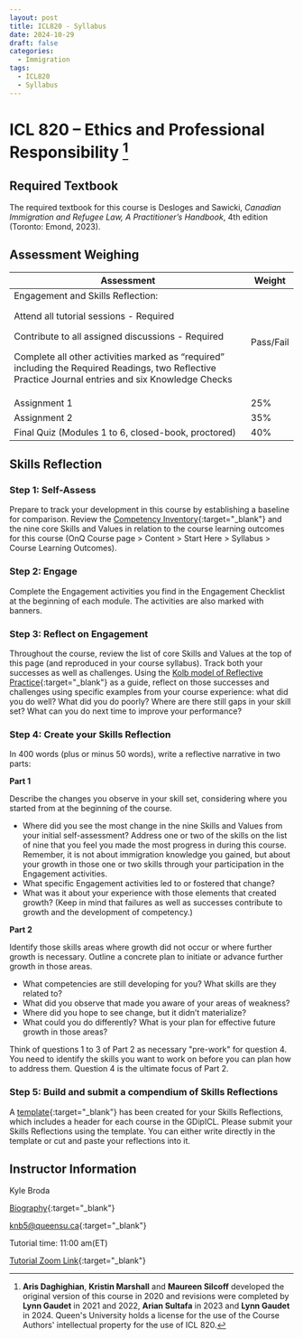 ```yaml
---
layout: post
title: ICL820 - Syllabus
date: 2024-10-29
draft: false
categories:
  - Immigration
tags:
  - ICL820
  - Syllabus
---
```


# ICL 820 – Ethics and Professional Responsibility [^1]

[^1]: **Aris Daghighian**, **Kristin Marshall** and **Maureen Silcoff** developed the original version of this course in 2020 and revisions were completed by **Lynn Gaudet** in 2021 and 2022, **Arian Sultafa** in 2023 and **Lynn Gaudet** in 2024. Queen's University holds a license for the use of the Course Authors' intellectual property for the use of ICL 820.

<!-- <a href="https://lh3.googleusercontent.com/pw/AP1GczNlPL2XU73ZrmLzVMPRzEBSOkONXic3ozpfB5HllVlxptDJDjXRKFh0o2iBsxRSfXRhP6BcH61XUeXrWKBpSZ354Hclhwt03wQfmXcBjpAHqouNSyo=w2400?source=screenshot.guru"> <img src="https://lh3.googleusercontent.com/pw/AP1GczNlPL2XU73ZrmLzVMPRzEBSOkONXic3ozpfB5HllVlxptDJDjXRKFh0o2iBsxRSfXRhP6BcH61XUeXrWKBpSZ354Hclhwt03wQfmXcBjpAHqouNSyo=w600-h315-p-k" style="width: 100%"/> </a> -->

<!-- more -->

<!-- <i class="fa-solid fa-0 number"></i>
<i class="fa-solid fa-1 number"></i>
<i class="fa-solid fa-2 number"></i>
<i class="fa-solid fa-3 number"></i>
<i class="fa-solid fa-4 number"></i>
<i class="fa-solid fa-5 number"></i>
<i class="fa-solid fa-6 number"></i>
<i class="fa-solid fa-7 number"></i>
<i class="fa-solid fa-8 number"></i>
<i class="fa-solid fa-9 number"></i> -->

## Required Textbook

The required textbook for this course is Desloges and Sawicki, _Canadian Immigration and Refugee Law, A Practitioner’s Handbook_, 4th edition (Toronto: Emond, 2023).

## Assessment Weighing

<table class="styled-table">
    <thead>
    <tr>
        <th>Assessment</th>
        <th>Weight</th>
    </tr>
    </thead>
    <tbody>
    <tr>
        <td style= "text-align: left">Engagement and Skills Reflection: <p>Attend all tutorial sessions - Required</P><p>Contribute to all assigned discussions - Required</p><p>Complete all other activities marked as “required” including the Required Readings, two Reflective Practice Journal entries and six Knowledge Checks</p></td>
<td>Pass/Fail</td>
</tr>
<tr>
<td style= "text-align: left">Assignment 1</td>
<td>25%</td>
</tr>
<tr>
<td style= "text-align: left">Assignment 2</td>
<td>35%</td>
</tr>
<tr>
<td style= "text-align: left">Final Quiz (Modules 1 to 6, closed-book, proctored)</td>
<td>40%</td>
</tr>
<!-- <td colspan="3">请致电本所咨询</td> -->
</tbody>
</table>

## Skills Reflection

### Step 1: Self-Assess

Prepare to track your development in this course by establishing a baseline for comparison. Review the [Competency Inventory](https://onq.queensu.ca/content/enforced/497280-GDipICLProgramPortal/Engagement/GDipICL%20Competency%20Inventory%20.docx?isCourseFile=true&ou=497280){:target="\_blank"} and the nine core Skills and Values in relation to the course learning outcomes for this course (OnQ Course page > Content > Start Here > Syllabus > Course Learning Outcomes).

### Step 2: Engage

Complete the Engagement activities you find in the Engagement Checklist at the beginning of each module. The activities are also marked with banners.

### Step 3: Reflect on Engagement

Throughout the course, review the list of core Skills and Values at the top of this page (and reproduced in your course syllabus). Track both your successes as well as challenges. Using the [Kolb model of Reflective Practice](https://onq.queensu.ca/d2l/common/dialogs/quickLink/quickLink.d2l?ou=497280&type=content&rcode=Queens-2642419){:target="\_blank"} as a guide, reflect on those successes and challenges using specific examples from your course experience: what did you do well? What did you do poorly? Where are there still gaps in your skill set? What can you do next time to improve your performance?

### Step 4: Create your Skills Reflection

In 400 words (plus or minus 50 words), write a reflective narrative in two parts:

**Part 1**

Describe the changes you observe in your skill set, considering where you started from at the beginning of the course.

- Where did you see the most change in the nine Skills and Values from your initial self-assessment? Address one or two of the skills on the list of nine that you feel you made the most progress in during this course. Remember, it is not about immigration knowledge you gained, but about your growth in those one or two skills through your participation in the Engagement activities.
- What specific Engagement activities led to or fostered that change?
- What was it about your experience with those elements that created growth? (Keep in mind that failures as well as successes contribute to growth and the development of competency.)

**Part 2**

Identify those skills areas where growth did not occur or where further growth is necessary. Outline a concrete plan to initiate or advance further growth in those areas.

- What competencies are still developing for you? What skills are they related to?
- What did you observe that made you aware of your areas of weakness?
- Where did you hope to see change, but it didn’t materialize?
- What could you do differently? What is your plan for effective future growth in those areas?

Think of questions 1 to 3 of Part 2 as necessary "pre-work" for question 4. You need to identify the skills you want to work on before you can plan how to address them. Question 4 is the ultimate focus of Part 2.

### Step 5: Build and submit a compendium of Skills Reflections

A [template](https://onq.queensu.ca/content/enforced/497280-GDipICLProgramPortal/Engagement/Skills_Reflections_Template.docx?isCourseFile=true&ou=497280){:target="\_blank"} has been created for your Skills Reflections, which includes a header for each course in the GDipICL. Please submit your Skills Reflections using the template. You can either write directly in the template or cut and paste your reflections into it.

## Instructor Information

Kyle Broda

[Biography](https://immigrationdiploma.queenslaw.ca/Course-Instructors/Kyle-Broda){:target="\_blank"}

<i style="font-size: 2em; color: blue" class="fa-regular fa-envelope"></i> [knb5@queensu.ca](mailto:knb5@queensu.ca){:target="\_blank"}

Tutorial time: 11:00 am(ET)

<i style="font-size: 2em; color: blue" class="fa-regular fa-comment-dots"></i> [Tutorial Zoom Link](https://queensu.zoom.us/j/97551789143?pwd=SskZMhFnTR5OFMkxTNEmyRbI4uKan4.1){:target="\_blank"}

